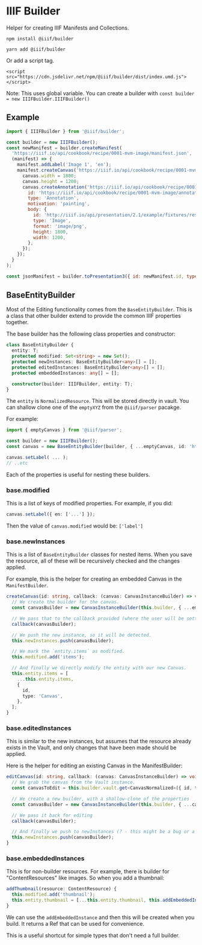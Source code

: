 # IIIF Builder

Helper for creating IIIF Manifests and Collections.

```
npm install @iiif/builder
```

```
yarn add @iiif/builder
```

Or add a script tag.

```
<script src="https://cdn.jsdelivr.net/npm/@iiif/builder/dist/index.umd.js"></script>
```

Note: This uses global variable. You can create a builder with `const builder = new IIIFBuilder.IIIFBuilder()`

## Example

```js
import { IIIFBuilder } from '@iiif/builder';

const builder = new IIIFBuilder();
const newManifest = builder.createManifest(
  'https://iiif.io/api/cookbook/recipe/0001-mvm-image/manifest.json',
  (manifest) => {
    manifest.addLabel('Image 1', 'en');
    manifest.createCanvas('https://iiif.io/api/cookbook/recipe/0001-mvm-image/canvas/p1', (canvas) => {
      canvas.width = 1800;
      canvas.height = 1200;
      canvas.createAnnotation('https://iiif.io/api/cookbook/recipe/0001-mvm-image/annotation/p0001-image', {
        id: 'https://iiif.io/api/cookbook/recipe/0001-mvm-image/annotation/p0001-image',
        type: 'Annotation',
        motivation: 'painting',
        body: {
          id: 'http://iiif.io/api/presentation/2.1/example/fixtures/resources/page1-full.png',
          type: 'Image',
          format: 'image/png',
          height: 1800,
          width: 1200,
        },
      });
    });
  }
);

const jsonManifest = builder.toPresentation3({ id: newManifest.id, type: 'Manifest' });
```

## BaseEntityBuilder

Most of the Editing functionality comes from the `BaseEntityBuilder`. This is a class that other builder extend to provide the common IIIF properties together.

The base builder has the following class properties and constructor:

```ts
class BaseEntityBuilder {
  entity: T;
  protected modified: Set<string> = new Set();
  protected newInstances: BaseEntityBuilder<any>[] = [];
  protected editedInstances: BaseEntityBuilder<any>[] = [];
  protected embeddedInstances: any[] = [];

  constructor(builder: IIIFBuilder, entity: T);
}
```

The `entity` is `NormalizedResource`. This will be stored directly in vault. You can shallow clone one of the `emptyXYZ` from the `@iiif/parser` pacakge.

For example:

```ts
import { emptyCanvas } from '@iiif/parser';

const builder = new IIIFBuilder();
const canvas = new BaseEntityBuilder(builder, { ...emptyCanvas, id: 'http://example.org/my-canvas' });

canvas.setLabel( ... );
// ..etc
```

Each of the properties is useful for nesting these builders.

### base.modified

This is a list of keys of modified properties. For example, if you did:

```ts
canvas.setLabel({ en: ['...'] });
```

Then the value of `canvas.modified` would be: `['label']`

### base.newInstances

This is a list of `BaseEntityBuilder` classes for nested items. When you save the resource, all of these will be recursively checked and the changes applied.

For example, this is the helper for creating an embedded Canvas in the `ManifestBuilder`.

```ts
createCanvas(id: string, callback: (canvas: CanvasInstanceBuilder) => void) {
  // We create the builder for the canvas.
  const canvasBuilder = new CanvasInstanceBuilder(this.builder, { ...emptyCanvas, id });

  // We pass that to the callback provided (where the user will be setting canvas properties)
  callback(canvasBuilder);

  // We push the new instance, so it will be detected.
  this.newInstances.push(canvasBuilder);

  // We mark the `entity.items` as modified.
  this.modified.add('items');

  // And finally we directly modify the entity with our new Canvas.
  this.entity.items = [
    ...this.entity.items,
    {
      id,
      type: 'Canvas',
    },
  ];
}
```

### base.editedInstances

This is similar to the new instances, but assumes that the resource already exists in the Vault, and only changes that have been made should be
applied.

Here is the helper for editing an existing Canvas in the ManifestBuilder:

```ts
editCanvas(id: string, callback: (canvas: CanvasInstanceBuilder) => void) {
  // We grab the canvas from the Vault instance.
  const canvasToEdit = this.builder.vault.get<CanvasNormalized>({ id, type: 'Canvas' });

  // We create a new builder, with a shallow-clone of the properties
  const canvasBuilder = new CanvasInstanceBuilder(this.builder, { ...canvasToEdit });

  // We pass it back for editing
  callback(canvasBuilder);

  // And finally we push to newInstances (? - this might be a bug or a quirk!)
  this.newInstances.push(canvasBuilder);
}
```

### base.embeddedInstances

This is for non-builder resources. For example, there is builder for "ContentResources" like images. So when you add a thumbnail:

```ts
addThumbnail(resource: ContentResource) {
  this.modified.add('thumbnail');
  this.entity.thumbnail = [...this.entity.thumbnail, this.addEmbeddedInstance(resource, 'ContentResource')];
}
```

We can use the `addEmbeddedInstance` and then this will be created when you build. It returns a Ref that can be used for convenience.

This is a useful shortcut for simple types that don't need a full builder.
